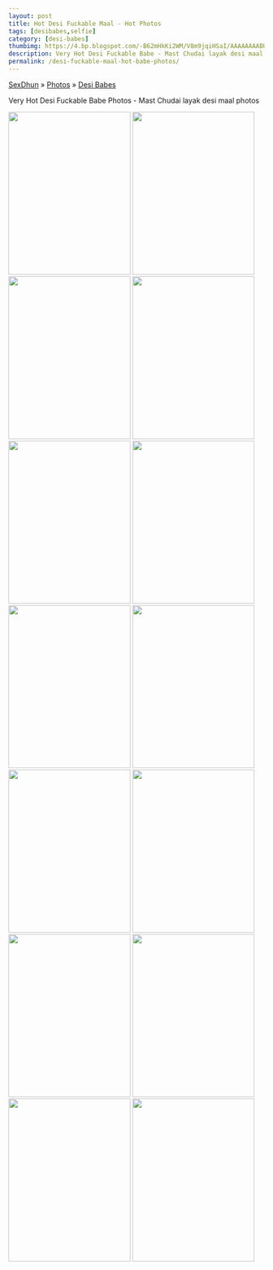 ```yaml
---
layout: post
title: Hot Desi Fuckable Maal - Hot Photos
tags: [desibabes,selfie]
category: [desi-babes]
thumbimg: https://4.bp.blogspot.com/-B62mHkKi2WM/V8m9jqiHSaI/AAAAAAAABUU/7DtbNIF2XjII6ncpwjFnEAJt5Z58Lv9iACLcB/s200/hot%2Bfuckable%2Bdesi%2Bbabe%2B%25285%2529.jpg
description: Very Hot Desi Fuckable Babe - Mast Chudai layak desi maal photos
permalink: /desi-fuckable-maal-hot-babe-photos/
---
```

<div class="breadcrumb">
<span itemscope='itemscope' itemtype='http://data-vocabulary.org/Breadcrumb'><a href="/" itemprop="url"><span title="SexDhun" itemprop='title'>SexDhun</span></a></span>
<span itemscope='itemscope' itemtype='http://data-vocabulary.org/Breadcrumb'>&#187; <a href="/photos/" itemprop="url"><span title="Photos" itemprop='title'>Photos</span></a></span>
<span itemscope='itemscope' itemtype='http://data-vocabulary.org/Breadcrumb'>&#187; <a href="/photos/desi-babes/" itemprop="url"><span title="Desi Babes" itemprop='title'>Desi Babes</span></a></span>
</div>

<p>Very Hot Desi Fuckable Babe Photos - Mast Chudai layak desi maal photos</p>

<a href="https://2.bp.blogspot.com/-g4m7-DmBQkI/V8m9hPNJuiI/AAAAAAAABT4/OJp7CD44DbYsUMLf_B16grGdC8NnTHwAgCLcB/s1600/hot%2Bfuckable%2Bdesi%2Bbabe%2B%25281%2529.jpg" ><img class="img-responsive" height="320" src="https://2.bp.blogspot.com/-g4m7-DmBQkI/V8m9hPNJuiI/AAAAAAAABT4/OJp7CD44DbYsUMLf_B16grGdC8NnTHwAgCLcB/s320/hot%2Bfuckable%2Bdesi%2Bbabe%2B%25281%2529.jpg" width="240" /></a>
<a href="https://4.bp.blogspot.com/-da1otQxC_kk/V8m9i64YlRI/AAAAAAAABUI/c_8TBo_-QQ4GrjTSYA-ZyaCOm7OJuDZuACLcB/s1600/hot%2Bfuckable%2Bdesi%2Bbabe%2B%25282%2529.jpg" ><img class="img-responsive" height="320" src="https://4.bp.blogspot.com/-da1otQxC_kk/V8m9i64YlRI/AAAAAAAABUI/c_8TBo_-QQ4GrjTSYA-ZyaCOm7OJuDZuACLcB/s320/hot%2Bfuckable%2Bdesi%2Bbabe%2B%25282%2529.jpg" width="240" /></a>
<a href="https://4.bp.blogspot.com/-X3tkbmfDbro/V8m9jgh3euI/AAAAAAAABUM/rDFu0nROTTw73bEOlFI6ct6cWs1B85nrgCLcB/s1600/hot%2Bfuckable%2Bdesi%2Bbabe%2B%25283%2529.jpg" ><img class="img-responsive" height="320" src="https://4.bp.blogspot.com/-X3tkbmfDbro/V8m9jgh3euI/AAAAAAAABUM/rDFu0nROTTw73bEOlFI6ct6cWs1B85nrgCLcB/s320/hot%2Bfuckable%2Bdesi%2Bbabe%2B%25283%2529.jpg" width="240" /></a>
<a href="https://2.bp.blogspot.com/-NgNaYg8rU9g/V8m9jiYrj4I/AAAAAAAABUQ/RUHv1QoOHjUYcmz6vBqi8X3R-xq3z-MkQCLcB/s1600/hot%2Bfuckable%2Bdesi%2Bbabe%2B%25284%2529.jpg" ><img class="img-responsive" height="320" src="https://2.bp.blogspot.com/-NgNaYg8rU9g/V8m9jiYrj4I/AAAAAAAABUQ/RUHv1QoOHjUYcmz6vBqi8X3R-xq3z-MkQCLcB/s320/hot%2Bfuckable%2Bdesi%2Bbabe%2B%25284%2529.jpg" width="240" /></a>
<a href="https://4.bp.blogspot.com/-B62mHkKi2WM/V8m9jqiHSaI/AAAAAAAABUU/7DtbNIF2XjII6ncpwjFnEAJt5Z58Lv9iACLcB/s1600/hot%2Bfuckable%2Bdesi%2Bbabe%2B%25285%2529.jpg" ><img class="img-responsive" height="320" src="https://4.bp.blogspot.com/-B62mHkKi2WM/V8m9jqiHSaI/AAAAAAAABUU/7DtbNIF2XjII6ncpwjFnEAJt5Z58Lv9iACLcB/s320/hot%2Bfuckable%2Bdesi%2Bbabe%2B%25285%2529.jpg" width="240" /></a>
<a href="https://4.bp.blogspot.com/-tkQfZ3iV8qE/V8m9kIlxjWI/AAAAAAAABUY/K2oTV9iEpg4Eziwxdb29dP9oRgNQUO3CACLcB/s1600/hot%2Bfuckable%2Bdesi%2Bbabe%2B%25286%2529.jpg" ><img class="img-responsive" height="320" src="https://4.bp.blogspot.com/-tkQfZ3iV8qE/V8m9kIlxjWI/AAAAAAAABUY/K2oTV9iEpg4Eziwxdb29dP9oRgNQUO3CACLcB/s320/hot%2Bfuckable%2Bdesi%2Bbabe%2B%25286%2529.jpg" width="240" /></a>
<a href="https://1.bp.blogspot.com/-84huIe2t68I/V8m9kVV9GnI/AAAAAAAABUc/lmPtjSKpHykDb8RaGBcGdrMUyKXhhRrqwCLcB/s1600/hot%2Bfuckable%2Bdesi%2Bbabe%2B%25287%2529.jpg" ><img class="img-responsive" height="320" src="https://1.bp.blogspot.com/-84huIe2t68I/V8m9kVV9GnI/AAAAAAAABUc/lmPtjSKpHykDb8RaGBcGdrMUyKXhhRrqwCLcB/s320/hot%2Bfuckable%2Bdesi%2Bbabe%2B%25287%2529.jpg" width="240" /></a>
<a href="https://1.bp.blogspot.com/-iFb5JZ6Abr0/V8m9kT-Mi5I/AAAAAAAABUg/nqB-vYz2PqE3_1zEVTBNN5s_IAjfSlRaACLcB/s1600/hot%2Bfuckable%2Bdesi%2Bbabe%2B%25288%2529.jpg" ><img class="img-responsive" height="320" src="https://1.bp.blogspot.com/-iFb5JZ6Abr0/V8m9kT-Mi5I/AAAAAAAABUg/nqB-vYz2PqE3_1zEVTBNN5s_IAjfSlRaACLcB/s320/hot%2Bfuckable%2Bdesi%2Bbabe%2B%25288%2529.jpg" width="240" /></a>
<a href="https://4.bp.blogspot.com/-BbseApvsuDE/V8m9k0tyZeI/AAAAAAAABUk/b5BozGYI3sw31qADDyEasQKBtQk1YlFMgCLcB/s1600/hot%2Bfuckable%2Bdesi%2Bbabe%2B%25289%2529.jpg" ><img class="img-responsive" height="320" src="https://4.bp.blogspot.com/-BbseApvsuDE/V8m9k0tyZeI/AAAAAAAABUk/b5BozGYI3sw31qADDyEasQKBtQk1YlFMgCLcB/s320/hot%2Bfuckable%2Bdesi%2Bbabe%2B%25289%2529.jpg" width="240" /></a>
<a href="https://2.bp.blogspot.com/-6R_Pswlmu40/V8m9hEUCNMI/AAAAAAAABT0/ZUY4_6ELkBgSFJRoRfe4Vup4NGQxqooTACLcB/s1600/hot%2Bfuckable%2Bdesi%2Bbabe%2B%252810%2529.jpg" ><img class="img-responsive" height="320" src="https://2.bp.blogspot.com/-6R_Pswlmu40/V8m9hEUCNMI/AAAAAAAABT0/ZUY4_6ELkBgSFJRoRfe4Vup4NGQxqooTACLcB/s320/hot%2Bfuckable%2Bdesi%2Bbabe%2B%252810%2529.jpg" width="240" /></a>
<a href="https://4.bp.blogspot.com/-8nniR8L8VDY/V8m9hHJitTI/AAAAAAAABTw/0i89t14fwWcinistZ0aEb8gTQsf6XXziACLcB/s1600/hot%2Bfuckable%2Bdesi%2Bbabe%2B%252811%2529.jpg" ><img class="img-responsive" height="320" src="https://4.bp.blogspot.com/-8nniR8L8VDY/V8m9hHJitTI/AAAAAAAABTw/0i89t14fwWcinistZ0aEb8gTQsf6XXziACLcB/s320/hot%2Bfuckable%2Bdesi%2Bbabe%2B%252811%2529.jpg" width="240" /></a>
<a href="https://1.bp.blogspot.com/-HfE31SJWL-s/V8m9h33quhI/AAAAAAAABT8/FzS2qbCTyxMva7X4Mrt_QgG7WellrtuFQCLcB/s1600/hot%2Bfuckable%2Bdesi%2Bbabe%2B%252812%2529.jpg" ><img class="img-responsive" height="320" src="https://1.bp.blogspot.com/-HfE31SJWL-s/V8m9h33quhI/AAAAAAAABT8/FzS2qbCTyxMva7X4Mrt_QgG7WellrtuFQCLcB/s320/hot%2Bfuckable%2Bdesi%2Bbabe%2B%252812%2529.jpg" width="240" /></a>
<a href="https://3.bp.blogspot.com/-ytueKXcPV9M/V8m9ikTnuEI/AAAAAAAABUA/SAhYIaHO--YVTl8AkFehTKne-2HKyv6PgCLcB/s1600/hot%2Bfuckable%2Bdesi%2Bbabe%2B%252813%2529.jpg" ><img class="img-responsive" height="320" src="https://3.bp.blogspot.com/-ytueKXcPV9M/V8m9ikTnuEI/AAAAAAAABUA/SAhYIaHO--YVTl8AkFehTKne-2HKyv6PgCLcB/s320/hot%2Bfuckable%2Bdesi%2Bbabe%2B%252813%2529.jpg" width="240" /></a>
<a href="https://2.bp.blogspot.com/-B2DVU2JQ9ZU/V8m9iq64tAI/AAAAAAAABUE/_4jsU3AD8m8kmtBIhraE4Rp00FV3z6UlACLcB/s1600/hot%2Bfuckable%2Bdesi%2Bbabe%2B%252814%2529.jpg" ><img class="img-responsive" height="320" src="https://2.bp.blogspot.com/-B2DVU2JQ9ZU/V8m9iq64tAI/AAAAAAAABUE/_4jsU3AD8m8kmtBIhraE4Rp00FV3z6UlACLcB/s320/hot%2Bfuckable%2Bdesi%2Bbabe%2B%252814%2529.jpg" width="240" /></a>
